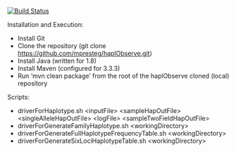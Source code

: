 [![Build Status](https://api.travis-ci.org/mpresteg/haplObserve.svg?branch=master)](https://travis-ci.org/mpresteg/haplObserve)

Installation and Execution:
 - Install Git
 - Clone the repository (git clone https://github.com/mpresteg/haplObserve.git)
 - Install Java (written for 1.8)
 - Install Maven (configured for 3.3.3)
 - Run ‘mvn clean package’ from the root of the haplObserve cloned (local) repository
 
 Scripts:
 - driverForHaplotype.sh &lt;inputFile> &lt;sampleHapOutFile> &lt;singleAlleleHapOutFile> &lt;logFile> &lt;sampleTwoFieldHapOutFile>
  - driverForGenerateFamilyHaplotype.sh &lt;workingDirectory>
  - driverForGenerateFullHaplotypeFrequencyTable.sh &lt;workingDirectory>
  - driverForGenerateSixLociHaplotypeTable.sh &lt;workingDirectory>
